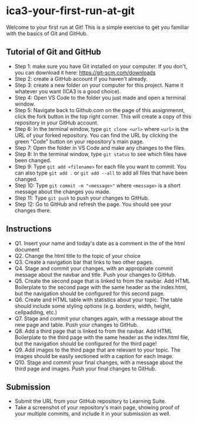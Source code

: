 # ica3-your-first-run-at-git

Welcome to your first run at Git! This is a simple exercise to get you familiar with the basics of Git and GitHub.

## Tutorial of Git and GitHub
- Step 1: make sure you have Git installed on your computer. If you don't, you can download it here: https://git-scm.com/downloads
- Step 2: create a GitHub account if you haven't already.
- Step 3: create a new folder on your computer for this project. Name it whatever you want (ICA3 is a good choice).
- Step 4: Open VS Code to the folder you just made and open a terminal window.
- Step 5: Navigate back to Github.com on the page of this assignmennt, click the fork button in the top right corner. This will create a copy of this repository in your GitHub account.
- Step 6: In the terminal window, type `git clone <url>` where `<url>` is the URL of your forked repository. You can find the URL by clicking the green "Code" button on your repository's main page.
- Step 7: Open the folder in VS Code and make any changes to the files.
- Step 8: In the terminal window, type `git status` to see which files have been changed.
- Step 9: Type `git add <filename>` for each file you want to commit. You can also type `git add .` or `git add --all` to add all files that have been changed.
- Step 10: Type `git commit -m "<message>"` where `<message>` is a short message about the changes you made.
- Step 11: Type `git push` to push your changes to GitHub.
- Step 12: Go to GitHub and refresh the page. You should see your changes there.

## Instructions
- Q1. Insert your name and today's date as a comment in the <head> of the html document
- Q2. Change the html title to the topic of your choice
- Q3. Create a navigation bar that links to two other pages.
- Q4. Stage and commit your changes, with an appropriate commit message about the navbar and title. Push your changes to GitHub.
- Q5. Create the second page that is linked to from the navbar. Add HTML Boilerplate to the second page with the same header as the index.html, but the navigation should be configured for this second page.
- Q6. Create and HTML table with statistics about your topic. The table should include some styling options (e.g. borders, width, height, cellpadding, etc.)
- Q7. Stage and commit your changes again, with a message about the new page and table. Push your changes to GitHub.
- Q8. Add a third page that is linked to from the navbar. Add HTML Boilerplate to the third page with the same header as the index.html file, but the navigation should be configured for the third page!
- Q9. Add images to the third page that are relevant to your topic. The images should be easily sectioned with a caption for each image. 
- Q10. Stage and commit your final changes, with a message about the third page and images. Push your final changes to GitHub.

## Submission
- Submit the URL from your GitHub repository to Learning Suite.
- Take a screenshot of your repository's main page, showing proof of your multiple commits, and include it in your submission as well.